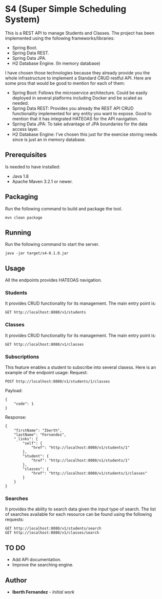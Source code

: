 # S4 (Super Simple Scheduling System)

This is a REST API to manage Students and Classes. The project has been implemented using the following frameworks/libraries:

* Spring Boot.
* Spring Data REST.
* Spring Data JPA.
* H2 Database Engine. (In memory database)

I have chosen those technologies because they already provide you the whole infrastructure to implement a Standard CRUD restful API. Here are some pros that would be good to mention for each of them:
* Spring Boot: Follows the microservice architecture. Could be easily deployed in several platforms including Docker and be scaled as needed.
* Spring Data REST: Provides you already the REST API CRUD functionality implemented for any entity you want to expose. Good to mention that it has integrated HATEOAS for the API navigation.
* Spring Data JPA: To take advantage of JPA boundaries for the data access layer.
* H2 Database Engine: I’ve chosen this just for the exercise storing needs since is just an in memory database.

## Prerequisites

Is needed to have installed:

* Java 1.8
* Apache Maven 3.2.1 or newer.

## Packaging

Run the following command to build and package the tool.

```
mvn clean package
```

## Running

Run the following command to start the server.
```
java -jar target/s4-0.1.0.jar
```

## Usage
All the endpoints provides HATEOAS navigation.

### Students
It provides CRUD functionality for its management. The main entry point is:
```
GET http://localhost:8080/v1/students
```

### Classes
It provides CRUD functionality for its management. The main entry point is:
```
GET http://localhost:8080/v1/classes
```

### Subscriptions
This feature enables a student to subscribe into several clasess. Here is an example of the endpoint usage:
Request:
```
POST http://localhost:8080/v1/students/1/classes
```
Payload:
```
{
	"code": 1
}
```
Response:
```
{
    "firstName": "Iberth",
    "lastName": "Fernandez",
    "_links": {
        "self": {
            "href": "http://localhost:8080/v1/students/1"
        },
        "student": {
            "href": "http://localhost:8080/v1/students/1"
        },
        "classes": {
            "href": "http://localhost:8080/v1/students/1/classes"
        }
    }
}
```

### Searches
It provides the ability to search data given the input type of search. The list of searches available for each resource can be found using the following requests:
```
GET http://localhost:8080/v1/students/search
GET http://localhost:8080/v1/classes/search
```

## TO DO

* Add API documentation.
* Improve the searching engine.


## Author

* **Iberth Fernandez** - *Initial work*
